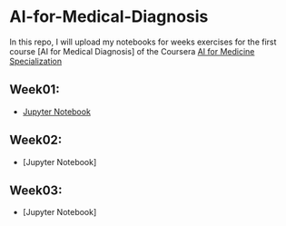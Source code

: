 # AI-for-Medical-Diagnosis

In this repo, I will upload my notebooks for weeks exercises for the first course [AI for Medical Diagnosis] of the Coursera [AI for Medicine Specialization](https://www.coursera.org/specializations/ai-for-medicine)

## Week01:
* [Jupyter Notebook](/Week01/C1M1_Assignment.ipynb)

## Week02:
* [Jupyter Notebook]

## Week03:
* [Jupyter Notebook]
